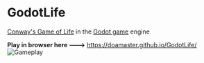 # GodotLife
[Conway's Game of Life](https://en.wikipedia.org/wiki/Conway%27s_Game_of_Life) in the [Godot game](https://godotengine.org/) engine

__Play in browser here --->__ https://doamaster.github.io/GodotLife/
![Gameplay](https://i.imgur.com/Zzl5DQk.gif)
